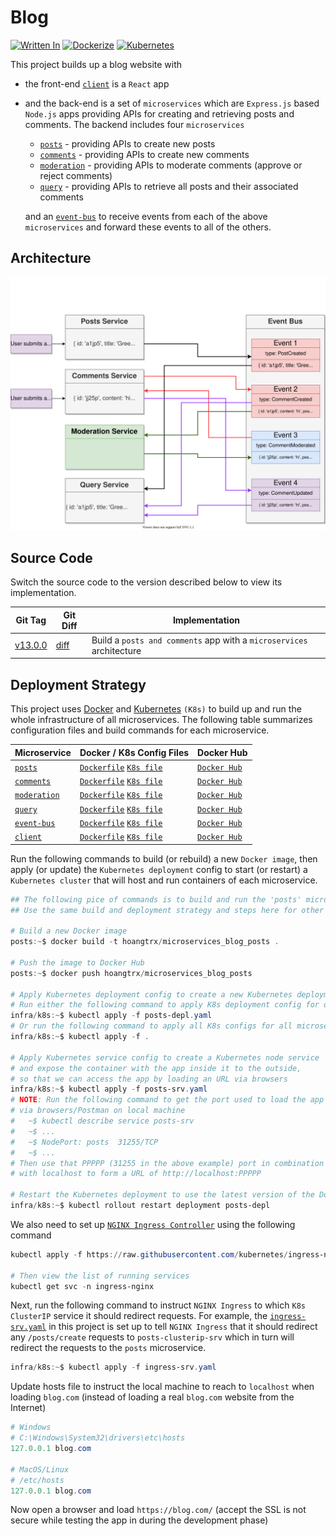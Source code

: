 # Blog

[![Written In](https://img.shields.io/badge/Node.js-444?style=flat&logo=Node.js)](https://nodejs.org/)
[![Dockerize](https://img.shields.io/badge/Docker-FFF?style=flat&logo=Docker)](https://www.docker.com/)
[![Kubernetes](https://img.shields.io/badge/Kubernetes-FFF?style=flat&logo=Kubernetes)](https://kubernetes.io/)

This project builds up a blog website with

* the front-end [`client`](./client) is a `React` app
* and the back-end is a set of `microservices` which are `Express.js` based `Node.js` apps providing APIs for creating and retrieving posts and comments. The backend includes four `microservices`

  * [`posts`](./posts) - providing APIs to create new posts
  * [`comments`](./comments) - providing APIs to create new comments
  * [`moderation`](./moderation) - providing APIs to moderate comments (approve or reject comments)
  * [`query`](./query) - providing APIs to retrieve all posts and their associated comments

  and an [`event-bus`](./event-bus) to receive events from each of the above `microservices` and forward these events to all of the others.

## Architecture

![System Architecture](./_doc/SystemArchitecture.svg)

## Source Code

Switch the source code to the version described below to view its implementation.

| Git Tag | Git Diff | Implementation |
|---------|----------|----------------|
| [v13.0.0](https://github.com/TranXuanHoang/NodeJS/releases/tag/v13.0.0) | [diff](https://github.com/TranXuanHoang/NodeJS/compare/v12.0.0...v13.0.0) | Build a `posts and comments` app with a `microservices` architecture |

## Deployment Strategy

This project uses [Docker](https://www.docker.com/) and [Kubernetes](https://kubernetes.io/) `(K8s)` to build up and run the whole infrastructure of all microservices. The following table summarizes configuration files and build commands for each microservice.

| Microservice | Docker / K8s Config Files | Docker Hub |
|--------------|---------------------------|------------|
| [`posts`](./posts) | [`Dockerfile`](./posts/Dockerfile) [`K8s file`](./infra/k8s/posts-depl.yaml) | [`Docker Hub`](https://hub.docker.com/r/hoangtrx/microservices_blog_posts) |
| [`comments`](./comments) | [`Dockerfile`](./comments/Dockerfile) [`K8s file`](./infra/k8s/comments-depl.yaml) | [`Docker Hub`](https://hub.docker.com/r/hoangtrx/microservices_blog_comments) |
| [`moderation`](./moderation) | [`Dockerfile`](./moderation/Dockerfile) [`K8s file`](./infra/k8s/moderation-depl.yaml) | [`Docker Hub`](https://hub.docker.com/r/hoangtrx/microservices_blog_moderation) |
| [`query`](./query) | [`Dockerfile`](./query/Dockerfile) [`K8s file`](./infra/k8s/query-depl.yaml) | [`Docker Hub`](https://hub.docker.com/r/hoangtrx/microservices_blog_query) |
| [`event-bus`](./event-bus) | [`Dockerfile`](./event-bus/Dockerfile) [`K8s file`](./infra/k8s/event-bus-depl.yaml) | [`Docker Hub`](https://hub.docker.com/r/hoangtrx/microservices_blog_event-bus) |
| [`client`](./client) | [`Dockerfile`](./client/Dockerfile) [`K8s file`](./infra/k8s/client-depl.yaml) | [`Docker Hub`](https://hub.docker.com/r/hoangtrx/microservices_blog_client) |

Run the following commands to build (or rebuild) a new `Docker image`, then apply (or update) the `Kubernetes deployment` config to start (or restart) a `Kubernetes cluster` that will host and run containers of each microservice.

```powershell
## The following pice of commands is to build and run the 'posts' microservice.
## Use the same build and deployment strategy and steps here for other microservices.

# Build a new Docker image
posts:~$ docker build -t hoangtrx/microservices_blog_posts .

# Push the image to Docker Hub
posts:~$ docker push hoangtrx/microservices_blog_posts

# Apply Kubernetes deployment config to create a new Kubernetes deployment
# Run either the following command to apply K8s deployment config for only the posts microservice
infra/k8s:~$ kubectl apply -f posts-depl.yaml
# Or run the following command to apply all K8s configs for all microservices
infra/k8s:~$ kubectl apply -f .

# Apply Kubernetes service config to create a Kubernetes node service
# and expose the container with the app inside it to the outside,
# so that we can access the app by loading an URL via browsers
infra/k8s:~$ kubectl apply -f posts-srv.yaml
# NOTE: Run the following command to get the port used to load the app
# via browsers/Postman on local machine
#   ~$ kubectl describe service posts-srv
#   ~$ ...
#   ~$ NodePort: posts  31255/TCP
#   ~$ ...
# Then use that PPPPP (31255 in the above example) port in combination
# with localhost to form a URL of http://localhost:PPPPP

# Restart the Kubernetes deployment to use the latest version of the Docker image
infra/k8s:~$ kubectl rollout restart deployment posts-depl
```

We also need to set up [`NGINX Ingress Controller`](https://kubernetes.github.io/ingress-nginx/) using the following command

```powershell
kubectl apply -f https://raw.githubusercontent.com/kubernetes/ingress-nginx/controller-v0.44.0/deploy/static/provider/cloud/deploy.yaml

# Then view the list of running services
kubectl get svc -n ingress-nginx
```

Next, run the following command to instruct `NGINX Ingress` to which `K8s ClusterIP` service it should redirect requests. For example, the [`ingress-srv.yaml`](./infra/k8s/ingress-srv.yaml) in this project is set up to tell `NGINX Ingress` that it should redirect any `/posts/create` requests to `posts-clusterip-srv` which in turn will redirect the requests to the `posts` microservice.

```powershell
infra/k8s:~$ kubectl apply -f ingress-srv.yaml
```

Update hosts file to instruct the local machine to reach to `localhost` when loading `blog.com` (instead of loading a real `blog.com` website from the Internet)

```powershell
# Windows
# C:\Windows\System32\drivers\etc\hosts
127.0.0.1 blog.com

# MacOS/Linux
# /etc/hosts
127.0.0.1 blog.com
```

Now open a browser and load `https://blog.com/` (accept the SSL is not secure while testing the app in during the development phase)
